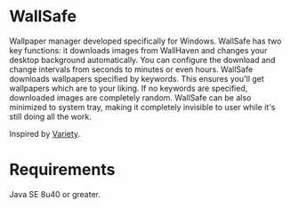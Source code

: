 # WallSafe
Wallpaper manager developed specifically for Windows. WallSafe has two key functions: it downloads images from WallHaven and changes your desktop background automatically. You can configure the download and change intervals from seconds to minutes or even hours. WallSafe downloads wallpapers specified by keywords. This ensures you'll get wallpapers which are to your liking. If no keywords are specified, downloaded images are completely random.  WallSafe can be also minimized to system tray, making it completely invisible to user while it's still doing all the work.

Inspired by [Variety](http://peterlevi.com/variety/).

# Requirements
Java SE 8u40 or greater.
